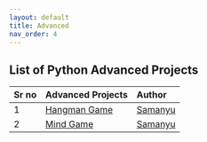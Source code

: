 ```yaml
---
layout: default
title: Advanced
nav_order: 4
---
```


## List of Python Advanced Projects

| Sr no        | Advanced Projects | Author | 
|:-------------|:------------------|:------|
|1| [Hangman Game](https://github.com/pythonhub-org/python-projects/tree/main/projects/advanced/hangman_game) | [Samanyu](https://github.com/samanyuw)|
|2| [Mind Game](https://github.com/pythonhub-org/python-projects/tree/main/projects/advanced/mind_game) | [Samanyu](https://github.com/samanyuw)|

